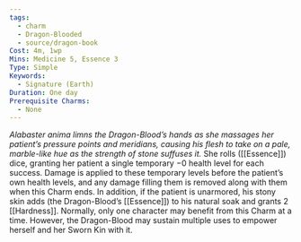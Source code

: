 ```yaml
---
tags:
  - charm
  - Dragon-Blooded
  - source/dragon-book
Cost: 4m, 1wp
Mins: Medicine 5, Essence 3
Type: Simple
Keywords:
  - Signature (Earth)
Duration: One day
Prerequisite Charms:
  - None
---
```

*Alabaster anima limns the Dragon-Blood’s hands as she massages her patient’s pressure points and meridians, causing his flesh to take on a pale, marble-like hue as the strength of stone suffuses it.*
She rolls ([[Essence]]) dice, granting her patient a single temporary −0 health level for each success. Damage is applied to these temporary levels before the patient’s own health levels, and any damage filling them is removed along with them when this Charm ends. In addition, if the patient is unarmored, his stony skin adds (the Dragon-Blood’s [[Essence]]) to his natural soak and grants 2 [[Hardness]]. Normally, only one character may benefit from this Charm at a time. However, the Dragon-Blood may sustain multiple uses to empower herself and her Sworn Kin with it.